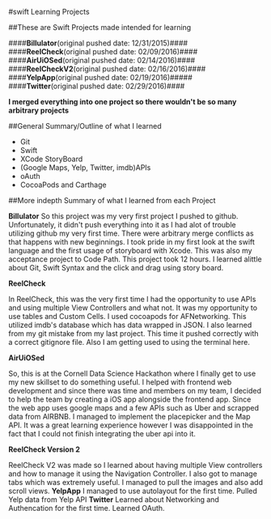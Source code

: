 #swift Learning Projects

##These are Swift Projects made intended for learning

####**Billulator**(original pushed date: 12/31/2015)####
####**ReelCheck**(original pushed date: 02/09/2016)####
####**AirUiOSed**(original pushed date: 02/14/2016)####
####**ReelCheckV2**(original pushed date: 02/16/2016)####
####**YelpApp**(original pushed date: 02/19/2016)#####
####**Twitter**(original pushed date: 02/29/2016)####

**I merged everything into one project so there wouldn't be so many arbitrary projects**










##General Summary/Outline of what I learned
* Git
* Swift
* XCode StoryBoard
* (Google Maps, Yelp, Twitter, imdb)APIs
* oAuth
* CocoaPods and Carthage

##More indepth Summary of what I learned from each Project


**Billulator**
So this project was my very first project I pushed to github. Unfortunately, it didn't push everything into it as I had alot of trouble utilizing github my very first time. There were arbitrary merge conflicts as that happens with new beginnings. I took pride in my first look at the swift language and the first usage of storyboard with Xcode. This was also my acceptance project to Code Path. This project took 12 hours. I learned alittle about Git, Swift Syntax and the click and drag using story board.

**ReelCheck**

In ReelCheck, this was the very first time I had the opportunity to use APIs and using multiple View Controllers and what not. It was my opportunity to use tables and Custom Cells. I used cocoapods for AFNetworking. This utilized imdb's database which has data wrapped in JSON. I also learned from my git mistake from my last project. This time it pushed correctly with a correct gitignore file. Also I am getting used to using the terminal here.

**AirUiOSed**

So, this is at the Cornell Data Science Hackathon where I finally get to use my new skillset to do something useful. I helped with frontend web development and since there was time and members on my team, I decided to help the team by creating a iOS app alongside the frontend app. Since the web app uses google maps and a few APIs such as Uber and scrapped data from AIRBNB. I managed to implement the placepicker and the Map API. It was a great learning experience however I was disappointed in the fact that I could not finish integrating the uber api into it. 

**ReelCheck Version 2**

ReelCheck V2 was made so I learned about having multiple View controllers and how to manage it using the Navigation Controller. I also got to manage tabs which was extremely useful. I managed to pull the images and also add scroll views.
**YelpApp**
I managed to use autolayout for the first time. Pulled Yelp data from Yelp API
**Twitter**
Learned about Networking and Authencation for the first time. Learned OAuth.
